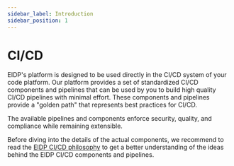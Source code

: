 ```yaml
---
sidebar_label: Introduction
sidebar_position: 1
---
```


# CI/CD

EIDP's platform is designed to be used directly in the CI/CD system of your code platform. Our platform provides a set of standardized CI/CD components and pipelines that can be used by you to build high quality CI/CD pipelines with minimal effort.
 These components and pipelines provide a "golden path" that represents best practices for CI/CD.

The available pipelines and components enforce security, quality, and compliance while remaining extensible.

Before diving into the details of the actual components, we recommend to read the [EIDP CI/CD philosophy](philosophy.md) to get a better understanding of the ideas behind the EIDP CI/CD components and pipelines.
